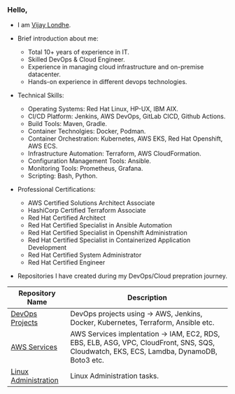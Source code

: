 ### Hello,

- I am [Vijay Londhe](https://www.linkedin.com/in/vijay-londhe-80411945). 

- Brief introduction about me:
    * Total 10+ years of experience in IT.
    * Skilled DevOps & Cloud Engineer.
    * Experience in managing cloud infrastructure and on-premise datacenter.
    * Hands-on experience in different devops technologies. 

- Technical Skills:
    * Operating Systems: Red Hat Linux, HP-UX, IBM AIX.
    * CI/CD Platform: Jenkins, AWS DevOps, GitLab CICD, Github Actions.
    * Build Tools: Maven, Gradle.
    * Container Technolgies: Docker, Podman.
    * Container Orchestration: Kubernetes, AWS EKS, Red Hat Openshift, AWS ECS.
    * Infrastructure Automation: Terraform, AWS CloudFormation.
    * Configuration Management Tools: Ansible.
    * Monitoring Tools: Prometheus, Grafana.
    * Scripting: Bash, Python.

- Professional Certifications:
    * AWS Certified Solutions Architect Associate
    * HashiCorp Certified Terraform Associate
    * Red Hat Certified Architect
    * Red Hat Certified Specialist in Ansible Automation
    * Red Hat Certified Specialist in Openshift Administration
    * Red Hat Certified Specialist in Containerized Application Development
    * Red Hat Certified System Administrator
    * Red Hat Certified Engineer

- Repositories I have created during my DevOps/Cloud prepration journey.

| Repository Name | Description  |
  | ------ | ------ |
  | [DevOps Projects](https://github.com/vijaylondhe/DevOps-Projects) | DevOps projects using -> AWS, Jenkins, Docker, Kubernetes, Terraform, Ansible etc. |
  | [AWS Services](https://github.com/vijaylondhe/AWS-Services) | AWS Services implentation -> IAM, EC2, RDS, EBS, ELB, ASG, VPC, CloudFront, SNS, SQS, Cloudwatch, EKS, ECS, Lamdba, DynamoDB, Boto3 etc. |
  | [Linux Administration](https://github.com/vijaylondhe/Linux-Administration) | Linux Administration tasks.|
